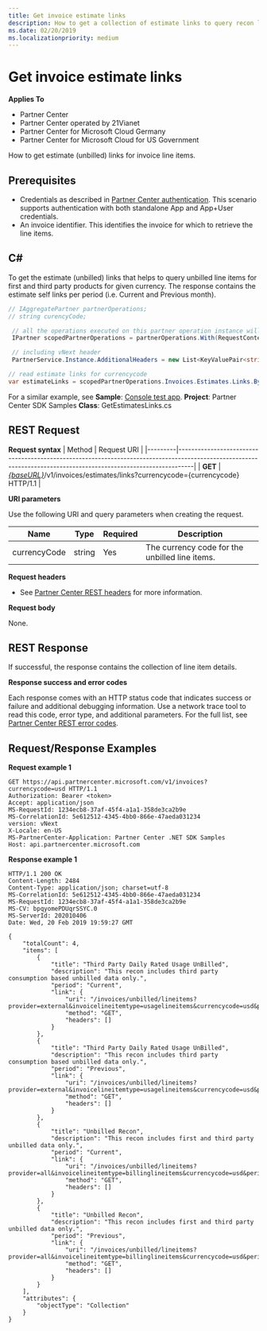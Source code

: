 ```yaml
---
title: Get invoice estimate links
description: How to get a collection of estimate links to query recon line item details.
ms.date: 02/20/2019
ms.localizationpriority: medium
---
```


# Get invoice estimate links


**Applies To**

- Partner Center
- Partner Center operated by 21Vianet
- Partner Center for Microsoft Cloud Germany
- Partner Center for Microsoft Cloud for US Government

How to get estimate (unbilled) links for invoice line items.

## <span id="Prerequisites"/><span id="prerequisites"/><span id="PREREQUISITES"/>Prerequisites


- Credentials as described in [Partner Center authentication](partner-center-authentication.md). This scenario supports authentication with both standalone App and App+User credentials.
- An invoice identifier. This identifies the invoice for which to retrieve the line items.

## <span id="C_"/><span id="c_"/>C#


To get the estimate (unbilled) links that helps to query unbilled line items for first and third party products for given currency.
The response contains the estimate self links per period (i.e. Current and Previous month).

``` csharp
// IAggregatePartner partnerOperations;
// string curencyCode;

 // all the operations executed on this partner operation instance will share the same correlation Id but will differ in request Id
 IPartner scopedPartnerOperations = partnerOperations.With(RequestContextFactory.Instance.Create(Guid.NewGuid()));

 // including vNext header
 PartnerService.Instance.AdditionalHeaders = new List<KeyValuePair<string, string>> { new KeyValuePair<string, string>("version", "vNext") };

// read estimate links for currencycode
var estimateLinks = scopedPartnerOperations.Invoices.Estimates.Links.ByCurrency(curencyCode).Get();  
```

For a similar example, see **Sample**: [Console test app](console-test-app.md). **Project**: Partner Center SDK Samples **Class**: GetEstimatesLinks.cs

## <span id="Request"/><span id="request"/><span id="REQUEST"/>REST Request


**Request syntax**
 | Method  | Request URI                                                                                                                                                     |
|---------|-----------------------------------------------------------------------------------------------------------------------------------------------------------------|
| **GET** | [*{baseURL}*](partner-center-rest-urls.md)/v1/invoices/estimates/links?currencycode={currencycode} HTTP/1.1                              |                                

**URI parameters**

Use the following URI and query parameters when creating the request.

| Name                   | Type   | Required | Description                                                       |
|------------------------|--------|----------|-------------------------------------------------------------------|
| currencyCode           | string | Yes      | The currency code for the unbilled line items.                    |

 
**Request headers**

- See [Partner Center REST headers](headers.md) for more information.

**Request body**

None.

## <span id="Response"/><span id="response"/><span id="RESPONSE"/>REST Response


If successful, the response contains the collection of line item details.

**Response success and error codes**

Each response comes with an HTTP status code that indicates success or failure and additional debugging information. Use a network trace tool to read this code, error type, and additional parameters. For the full list, see [Partner Center REST error codes](error-codes.md).

## <span id="Request_Response_Examples"/><span id="request_response_examples"/><span id="REQUEST_RESPONSE_EXAMPLES"/>Request/Response Examples


**Request example 1**

```http
GET https://api.partnercenter.microsoft.com/v1/invoices?currencycode=usd HTTP/1.1
Authorization: Bearer <token> 
Accept: application/json
MS-RequestId: 1234ecb8-37af-45f4-a1a1-358de3ca2b9e
MS-CorrelationId: 5e612512-4345-4bb0-866e-47aeda031234
version: vNext
X-Locale: en-US
MS-PartnerCenter-Application: Partner Center .NET SDK Samples
Host: api.partnercenter.microsoft.com
```

**Response example 1**

```http
HTTP/1.1 200 OK
Content-Length: 2484
Content-Type: application/json; charset=utf-8
MS-CorrelationId: 5e612512-4345-4bb0-866e-47aeda031234
MS-RequestId: 1234ecb8-37af-45f4-a1a1-358de3ca2b9e
MS-CV: bpqyomePDUqrSSYC.0
MS-ServerId: 202010406
Date: Wed, 20 Feb 2019 19:59:27 GMT

{
    "totalCount": 4,
    "items": [
        {
            "title": "Third Party Daily Rated Usage UnBilled",
            "description": "This recon includes third party consumption based unbilled data only.",
            "period": "Current",
            "link": {
                "uri": "/invoices/unbilled/lineitems?provider=external&invoicelineitemtype=usagelineitems&currencycode=usd&period=current&size=2000",
                "method": "GET",
                "headers": []
            }
        },
        {
            "title": "Third Party Daily Rated Usage UnBilled",
            "description": "This recon includes third party consumption based unbilled data only.",
            "period": "Previous",
            "link": {
                "uri": "/invoices/unbilled/lineitems?provider=external&invoicelineitemtype=usagelineitems&currencycode=usd&period=previous&size=2000",
                "method": "GET",
                "headers": []
            }
        },
        {
            "title": "Unbilled Recon",
            "description": "This recon includes first and third party unbilled data only.",
            "period": "Current",
            "link": {
                "uri": "/invoices/unbilled/lineitems?provider=all&invoicelineitemtype=billinglineitems&currencycode=usd&period=current&size=2000",
                "method": "GET",
                "headers": []
            }
        },
        {
            "title": "Unbilled Recon",
            "description": "This recon includes first and third party unbilled data only.",
            "period": "Previous",
            "link": {
                "uri": "/invoices/unbilled/lineitems?provider=all&invoicelineitemtype=billinglineitems&currencycode=usd&period=previous&size=2000",
                "method": "GET",
                "headers": []
            }
        }
    ],
    "attributes": {
        "objectType": "Collection"
    }
}